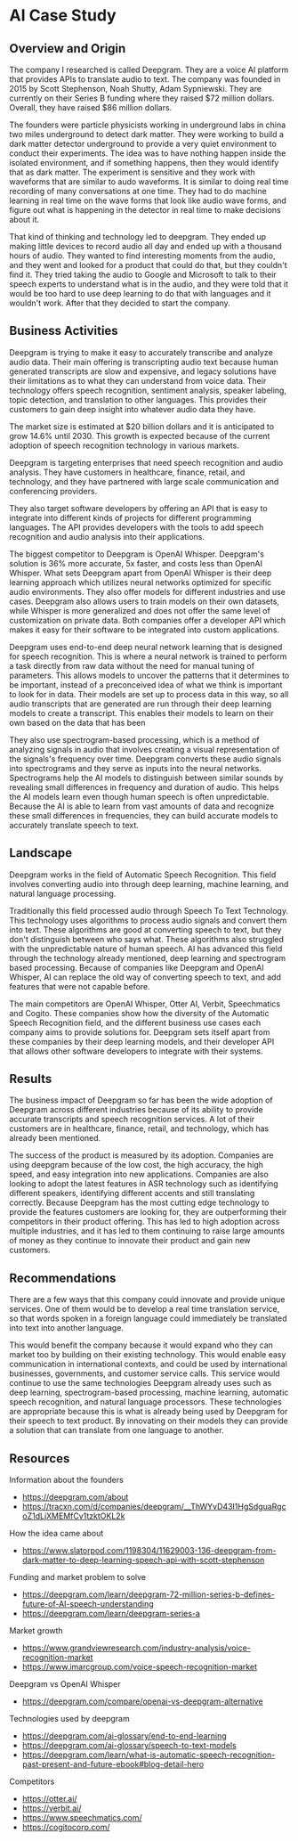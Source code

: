 # AI Case Study

## Overview and Origin

The company I researched is called Deepgram. They are a voice AI platform that provides APIs to translate audio to text. The company was founded in 2015 by Scott Stephenson, Noah Shutty, Adam Sypniewski. They are currently on their Series B funding where they raised $72 million dollars. Overall, they have raised $86 million dollars.

The founders were particle physicists working in underground labs in china two miles underground to detect dark matter. They were working to build a dark matter detector underground to provide a very quiet environment to conduct their experiments. The idea was to have nothing happen inside the isolated environment, and if something happens, then they would identify that as dark matter. The experiment is sensitive and they work with waveforms that are similar to audo waveforms. It is similar to doing real time recording of many conversations at one time. They had to do machine learning in real time on the wave forms that look like audio wave forms, and figure out what is happening in the detector in real time to make decisions about it.

That kind of thinking and technology led to deepgram. They ended up making little devices to record audio all day and ended up with a thousand hours of audio. They wanted to find interesting moments from the audio, and they went and looked for a product that could do that, but they couldn't find it. They tried taking the audio to Google and Microsoft to talk to their speech experts to understand what is in the audio, and they were told that it would be too hard to use deep learning to do that with languages and it wouldn't work. After that they decided to start the company.

## Business Activities

Deepgram is trying to make it easy to accurately transcribe and analyze audio data. Their main offering  is transcripting audio text because human generated transcripts are slow and expensive, and legacy solutions have their limitations as to what they can understand from voice data. Their technology offers speech recognition, sentiment analysis, speaker labeling, topic detection, and translation to other languages. This provides their customers to gain deep insight into whatever audio data they have.

The market size is estimated at $20 billion dollars and it is anticipated to grow 14.6% until 2030. This growth is expected because of the current adoption of speech recognition technology in various markets.

Deepgram is targeting enterprises that need speech recognition and audio analysis. They have customers in healthcare, finance, retail, and technology, and they have partnered with large scale communication and conferencing providers.

They also target software developers by offering an API that is easy to integrate into different kinds of projects for different programming languages. The API provides developers with the tools to add speech recognition and audio analysis into their applications.

The biggest competitor to Deepgram is OpenAI Whisper. Deepgram's solution is 36% more accurate, 5x faster, and costs less than OpenAI Whisper. What sets Deepgram apart from OpenAI Whisper is their deep learning approach which utilizes neural networks optimized for specific audio environments. They also offer models for different industries and use cases. Deepgram also allows users to train models on their own datasets, while Whisper is more generalized and does not offer the same level of customization on private data. Both companies offer a developer API which makes it easy for their software to be integrated into custom applications.

Deepgram uses end-to-end deep neural network learning that is designed for speech recognition. This is where a neural network is trained to perform a task directly from raw data without the need for manual tuning of parameters. This allows models to uncover the patterns that it determines to be important, instead of a preconceived idea of what we think is important to look for in data. Their models are set up to process data in this way, so all audio transcripts that are generated are run through their deep learning models to create a transcript. This enables their models to learn on their own based on the data that has been

They also use spectrogram-based processing, which is a method of analyzing signals in audio that involves creating a visual representation of the signals's frequency over time. Deepgram converts these audio signals into spectrograms and they serve as inputs into the neural networks. Spectrograms help the AI models to distinguish between similar sounds by revealing small differences in frequency and duration of audio. This helps the AI models learn even though human speech is often unpredictable. Because the AI is able to learn from vast amounts of data and recognize these small differences in frequencies, they can build accurate models to accurately translate speech to text.

## Landscape

Deepgram works in the field of Automatic Speech Recognition. This field involves converting audio into through deep learning, machine learning, and natural language processing.

Traditionally this field processed audio through Speech To Text Technology. This technology uses algorithms to process audio signals and convert them into text. These algorithms are good at converting speech to text, but they don't distinguish between who says what. These algorithms also struggled with the unpredictable nature of human speech. AI has advanced this field through the technology already mentioned, deep learning and spectrogram based processing. Because of companies like Deepgram and OpenAI Whisper, AI can replace the old way of converting speech to text, and add features that were not capable before.

The main competitors are OpenAI Whisper, Otter AI, Verbit, Speechmatics and Cogito. These companies show how the diversity of the Automatic Speech Recognition field, and the different business use cases each company aims to provide solutions for. Deepgram sets itself apart from these companies by their deep learning models, and their developer API that allows other software developers to integrate with their systems.

## Results

The business impact of Deepgram so far has been the wide adoption of Deepgram across different industries because of its ability to provide accurate transcripts and speech recognition services. A lot of their customers are in healthcare, finance, retail, and technology, which has already been mentioned.

The success of the product is measured by its adoption. Companies are using deepgram because of the low cost, the high accuracy, the high speed, and easy integration into new applications. Companies are also looking to adopt the latest features in ASR technology such as identifying different speakers, identifying different accents and still translating correctly. Because Deepgram has the most cutting edge technology to provide the features customers are looking for, they are outperforming their competitors in their product offering. This has led to high adoption across multiple industries, and it has led to them continuing to raise large amounts of money as they continue to innovate their product and gain new customers.

## Recommendations

There are a few ways that this company could innovate and provide unique services. One of them would be to develop a real time translation service, so that words spoken in a foreign language could immediately be translated into text into another language.

This would benefit the company because it would expand who they can market too by building on their existing technology. This would enable easy communication in international contexts, and could be used by international businesses, governments, and customer service calls. This service would continue to use the same technologies Deepgram already uses such as deep learning, spectrogram-based processing, machine learning, automatic speech recognition, and natural language processors. These technologies are appropriate because this is what is already being used by Deepgram for their speech to text product. By innovating on their models they can provide a solution that can translate from one language to another.

## Resources

Information about the founders
* https://deepgram.com/about
* https://tracxn.com/d/companies/deepgram/__ThWYvD43I1HgSdguaRgcoZ1dLjXMEMfCv1tzktOKL2k

How the idea came about
* https://www.slatorpod.com/1198304/11629003-136-deepgram-from-dark-matter-to-deep-learning-speech-api-with-scott-stephenson

Funding and market problem to solve
* https://deepgram.com/learn/deepgram-72-million-series-b-defines-future-of-AI-speech-understanding
* https://deepgram.com/learn/deepgram-series-a

Market growth
* https://www.grandviewresearch.com/industry-analysis/voice-recognition-market
* https://www.imarcgroup.com/voice-speech-recognition-market

Deepgram vs OpenAI Whisper
* https://deepgram.com/compare/openai-vs-deepgram-alternative

Technologies used by deepgram
* https://deepgram.com/ai-glossary/end-to-end-learning
* https://deepgram.com/ai-glossary/speech-to-text-models
* https://deepgram.com/learn/what-is-automatic-speech-recognition-past-present-and-future-ebook#blog-detail-hero

Competitors
* https://otter.ai/
* https://verbit.ai/
* https://www.speechmatics.com/
* https://cogitocorp.com/
